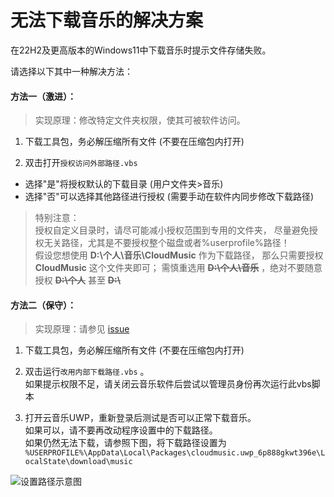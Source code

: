 
# 无法下载音乐的解决方案

在22H2及更高版本的Windows11中下载音乐时提示文件存储失败。

请选择以下其中一种解决方法：

#### 方法一（激进）：

> 实现原理：修改特定文件夹权限，使其可被软件访问。

1. 下载工具包，务必解压缩所有文件 (不要在压缩包内打开)

2. 双击打开```授权访问外部路径.vbs```
 - 选择"是"将授权默认的下载目录 (用户文件夹>音乐)
 - 选择"否"可以选择其他路径进行授权 (需要手动在软件内同步修改下载路径)

> 特别注意：<br />
  授权自定义目录时，请尽可能减小授权范围到专用的文件夹，
  尽量避免授权无关路径，尤其是不要授权整个磁盘或者%userprofile%路径！<br />
  假设您想使用 **D:\个人\音乐\CloudMusic** 作为下载路径，
  那么只需要授权 **CloudMusic** 这个文件夹即可；
  需慎重选用 **~~D:\个人\音乐~~** ，绝对不要随意授权 **~~D:\个人~~** 甚至 **~~D:&#92;~~**

#### 方法二（保守）：

> 实现原理：请参见 [issue](https://github.com/JasonWei512/NetEase-Cloud-Music-UWP-Repack/issues/24)

1. 下载工具包，务必解压缩所有文件 (不要在压缩包内打开)

2. 双击运行```改用内部下载路径.vbs``` 。<br />
如果提示权限不足，请关闭云音乐软件后尝试以管理员身份再次运行此vbs脚本

3. 打开云音乐UWP，重新登录后测试是否可以正常下载音乐。<br />
如果可以，请不要再改动程序设置中的下载路径。<br />
如果仍然无法下载，请参照下图，将下载路径设置为<br />
 ```%USERPROFILE%\AppData\Local\Packages\cloudmusic.uwp_6p888gkwt396e\LocalState\download\music```

![设置路径示意图](setpath.jpg)
